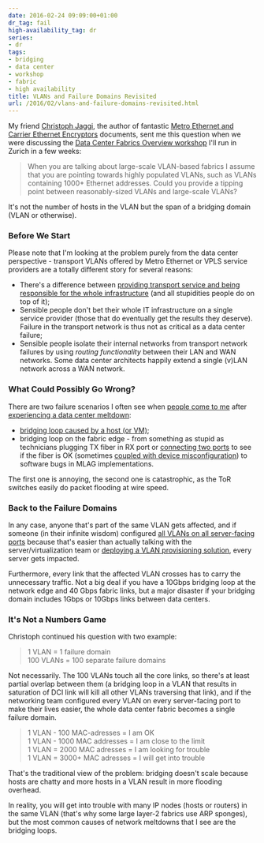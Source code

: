 ```yaml
---
date: 2016-02-24 09:09:00+01:00
dr_tag: fail
high-availability_tag: dr
series:
- dr
tags:
- bridging
- data center
- workshop
- fabric
- high availability
title: VLANs and Failure Domains Revisited
url: /2016/02/vlans-and-failure-domains-revisited.html
---
```

My friend [Christoph Jaggi](http://uebermeister.com/about.html), the author of fantastic [Metro Ethernet and Carrier Ethernet Encryptors](/2015/06/just-out-metro-and-carrier-ethernet.html) documents, sent me this question when we were discussing the [Data Center Fabrics Overview workshop](http://www.digs.ch/digs-workshop-data-center-fabrics-overview/) I'll run in Zurich in a few weeks:

> When you are talking about large-scale VLAN-based fabrics I assume that you are pointing towards highly populated VLANs, such as VLANs containing 1000+ Ethernet addresses. Could you provide a tipping point between reasonably-sized VLANs and large-scale VLANs?

It\'s not the number of hosts in the VLAN but the span of a bridging domain (VLAN or otherwise).
<!--more-->
### Before We Start

Please note that I\'m looking at the problem purely from the data center perspective - transport VLANs offered by Metro Ethernet or VPLS service providers are a totally different story for several reasons:

-   There\'s a difference between [providing transport service and being responsible for the whole infrastructure](/2012/07/the-difference-between-metro-ethernet.html) (and all stupidities people do on top of it);
-   Sensible people don\'t bet their whole IT infrastructure on a single service provider (those that do eventually get the results they deserve). Failure in the transport network is thus not as critical as a data center failure;
-   Sensible people isolate their internal networks from transport network failures by using *routing functionality* between their LAN and WAN networks. Some data center architects happily extend a single (v)LAN network across a WAN network.

### What Could Possibly Go Wrong?

There are two failure scenarios I often see when [people come to me](http://www.ipspace.net/ExpertExpress) after [experiencing a data center meltdown](/2016/01/the-sad-state-of-enterprise-networking.html):

-   [bridging loop caused by a host (or VM)](/2011/11/virtual-switches-need-bpdu-guard.html);
-   bridging loop on the fabric edge - from something as stupid as technicians plugging TX fiber in RX port or [connecting two ports](/2012/04/stp-loops-strike-again.html) to see if the fiber is OK (sometimes [coupled with device misconfiguration](/2015/06/another-spectacular-layer-2-failure.html)) to software bugs in MLAG implementations.

The first one is annoying, the second one is catastrophic, as the ToR switches easily do packet flooding at wire speed.

### Back to the Failure Domains

In any case, anyone that\'s part of the same VLAN gets affected, and if someone (in their infinite wisdom) configured [all VLANs on all server-facing ports](/2011/12/vm-aware-networking-improves-iaas-cloud.html) because that\'s easier than actually talking with the server/virtualization team or [deploying a VLAN provisioning solution](/2013/03/what-did-you-do-to-get-rid-of-manual.html), every server gets impacted.

Furthermore, every link that the affected VLAN crosses has to carry the unnecessary traffic. Not a big deal if you have a 10Gbps bridging loop at the network edge and 40 Gbps fabric links, but a major disaster if your bridging domain includes 1Gbps or 10Gbps links between data centers.

### It's Not a Numbers Game

Christoph continued his question with two example:

> 1 VLAN = 1 failure domain\
> 100 VLANs = 100 separate failure domains

Not necessarily. The 100 VLANs touch all the core links, so there's at least partial overlap between them (a bridging loop in a VLAN that results in saturation of DCI link will kill all other VLANs traversing that link), and if the networking team configured every VLAN on every server-facing port to make their lives easier, the whole data center fabric becomes a single failure domain.

> 1 VLAN - 100 MAC-adresses = I am OK\
> 1 VLAN - 1000 MAC addresses = I am close to the limit\
> 1 VLAN = 2000 MAC adresses = I am looking for trouble\
> 1 VLAN = 3000+ MAC adresses = I will get into trouble

That's the traditional view of the problem: bridging doesn't scale because hosts are chatty and more hosts in a VLAN result in more flooding overhead.

In reality, you will get into trouble with many IP nodes (hosts or routers) in the same VLAN (that's why some large layer-2 fabrics use ARP sponges), but the most common causes of network meltdowns that I see are the bridging loops.
